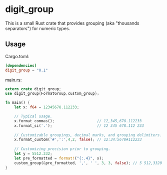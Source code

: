 # digit_group

This is a small Rust crate that provides grouping (aka "thousands separators") for numeric types.

## Usage ##

Cargo.toml:
```toml
[dependencies]
digit_group = "0.1"
```
main.rs:
```Rust
extern crate digit_group;
use digit_group{FormatGroup,custom_group};

fn main() {
    let x: f64 = 12345678.112233;

    // Typical usage. 
    x.format_commas();                   // 12,345,678.112233
    x.format_si('.');                    // 12 345 678.112 233
    
    // Customizable groupings, decimal marks, and grouping delimiters.
    x.format_custom('#',':',4,2, false); // 12:34:5678#112233
    
    // Customizing precision prior to grouping.
    let y = 5512.332;
    let pre_formatted = format!("{:.4}", x);
    custom_group(&pre_formatted, ',', ' ', 3, 3, false); // 5 512,3320
}
```